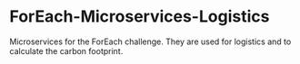 # ForEach-Microservices-Logistics
Microservices for the ForEach challenge. They are used for logistics and to calculate the carbon footprint.
